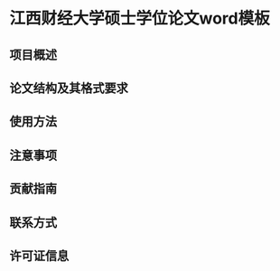 # 江西财经大学硕士学位论文word模板

## 项目概述​

<!-- ​介绍模板项目旨在为江西财经大学硕士学位论文撰写提供标准化、便捷的 Word 模板。​
强调模板符合学校论文格式规范要求，节省学生排版时间精力。​ -->

## 论文结构及其格式要求​

## 使用方法​

<!-- 指导如何下载模板文件（提供清晰下载路径说明）。​
分步讲解在 Word 软件中打开模板及开始撰写论文的操作。​
举例说明如何根据自身内容修改标题、替换文本、插入图表等。​ -->

## 注意事项​

<!-- 提醒用户注意学校格式要求可能存在更新，需及时核对。​
说明模板部分样式若需微调的注意要点及操作方法。​
告知在使用过程中可能遇到的问题及初步解决思路。​ -->

## 贡献指南​

<!-- 鼓励用户对模板提出改进建议、报告格式错误或不规范处。​
说明贡献方式，如提交 Pull Request、在 Issues 中反馈等。​
对贡献者表示感谢并提及贡献会带来的积极影响。​ -->

## 联系方式​

<!-- 留下模板维护者或项目发起人的邮箱等联系方式，方便交流。​ -->

## 许可证信息​

<!-- 说明模板所采用的开源许可证类型及相关权益规定。 -->
